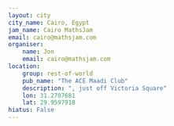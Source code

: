 ```yaml
---
layout: city                                           
city_name: Cairo, Egypt                                                               
jam_name: Cairo MathsJam
email: cairo@mathsjam.com
organiser:
    name: Jon
    email: cairo@mathsjam.com
location:
    group: rest-of-world
    pub_name: "The ACE Maadi Club"
    description: ", just off Victoria Square"
    lon: 31.2707681
    lat: 29.9597918
hiatus: False
---
```


